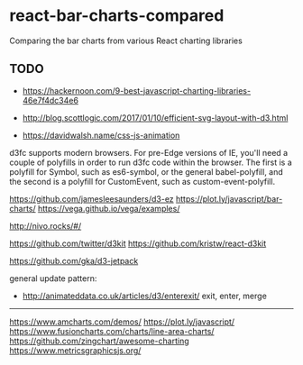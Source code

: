 # react-bar-charts-compared
Comparing the bar charts from various React charting libraries

## TODO

- https://hackernoon.com/9-best-javascript-charting-libraries-46e7f4dc34e6
- http://blog.scottlogic.com/2017/01/10/efficient-svg-layout-with-d3.html

- https://davidwalsh.name/css-js-animation

d3fc supports modern browsers. For pre-Edge versions of IE, you'll need a couple of polyfills in order to run d3fc code within the browser. The first is a polyfill for Symbol, such as es6-symbol, or the general babel-polyfill, and the second is a polyfill for CustomEvent, such as custom-event-polyfill.

https://github.com/jamesleesaunders/d3-ez
https://plot.ly/javascript/bar-charts/
https://vega.github.io/vega/examples/

http://nivo.rocks/#/

https://github.com/twitter/d3kit
https://github.com/kristw/react-d3kit

https://github.com/gka/d3-jetpack

general update pattern:
- http://animateddata.co.uk/articles/d3/enterexit/
     exit, enter, merge

-----
https://www.amcharts.com/demos/
https://plot.ly/javascript/
https://www.fusioncharts.com/charts/line-area-charts/
https://github.com/zingchart/awesome-charting
https://www.metricsgraphicsjs.org/
